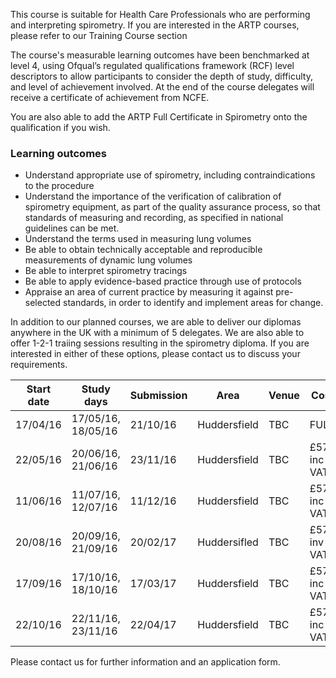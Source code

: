 This course is suitable for Health Care Professionals who are performing and interpreting spirometry. If you are interested in the ARTP courses, please refer to our Training Course section

The course's measurable learning outcomes have been benchmarked at level 4, using Ofqual’s regulated qualifications framework (RCF) level descriptors to allow participants to consider the depth of study, difficulty, and level of achievement involved. At the end of the course delegates will receive a certificate of achievement from NCFE.

You are also able to add the ARTP Full Certificate in Spirometry onto the qualification if you wish. 

### Learning outcomes

* Understand appropriate use of spirometry, including contraindications to the procedure
* Understand the importance of the verification of calibration of spirometry equipment, as part of the quality assurance    process, so that standards of measuring and recording, as specified in national guidelines can be met.
* Understand the terms used in measuring lung volumes
* Be able to obtain technically acceptable and reproducible measurements of dynamic lung volumes
* Be able to interpret spirometry tracings
* Be able to apply evidence-based practice through use of protocols
* Appraise an area of current practice by measuring it against pre-selected standards, in order to identify and implement   areas for change.

In addition to our planned courses, we are able to deliver our diplomas anywhere in the UK with a minimum of 5 delegates. We are also able to offer 1-2-1 traiing sessions resulting in the spirometry diploma. If you are interested in either of these options, please contact us to discuss your requirements.


| Start date | Study days         | Submission | Area          | Venue | Cost         | With ARTP |  
| -----------|--------------------|------------|---------------|-------|--------------|-----------|
|17/04/16    |17/05/16, 18/05/16  | 21/10/16   | Huddersfield  | TBC   | FULL         | FULL      |
|22/05/16    |20/06/16, 21/06/16  | 23/11/16   | Huddersfield  | TBC   | £570 inc VAT | FULL      | 
|11/06/16    |11/07/16, 12/07/16  | 11/12/16   | Huddersfield  | TBC   | £570 inc VAT | £770      |
|20/08/16    |20/09/16, 21/09/16  | 20/02/17   | Huddersifled  | TBC   | £570 inv VAT | £770      |
|17/09/16    |17/10/16, 18/10/16  | 17/03/17   | Huddersfield  | TBC   | £570 inc VAT | £770      |
|22/10/16    |22/11/16, 23/11/16  | 22/04/17   | Huddersfield  | TBC   | £570 inc VAT | £770      |

Please contact us for further information and an application form.
